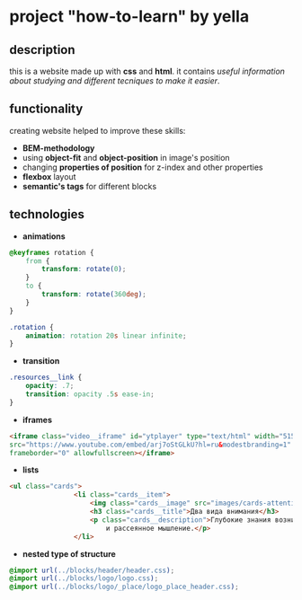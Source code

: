 # project "how-to-learn" by yella
## description
this is a website made up with **css** and **html**. it contains _useful information about studying and different tecniques to make it easier_.
## functionality
creating website helped to improve these skills:
* **BEM-methodology**
* using **object-fit** and **object-position** in image's position
* changing **properties of position** for z-index and other properties
* **flexbox** layout
* **semantic's tags** for different blocks
## technologies
* **animations**
```css
@keyframes rotation {
    from {
        transform: rotate(0);
    }
    to {
        transform: rotate(360deg);
    }
}

.rotation {
    animation: rotation 20s linear infinite;
}
```
* **transition**
```css
.resources__link {
    opacity: .7;
    transition: opacity .5s ease-in;
}
```
* **iframes**
```html
<iframe class="video__iframe" id="ytplayer" type="text/html" width="515" height="316" 
src="https://www.youtube.com/embed/arj7oStGLkU?hl=ru&modestbranding=1"
frameborder="0" allowfullscreen></iframe>
```
* **lists**
```html
<ul class="cards">
                <li class="cards__item">
                    <img class="cards__image" src="images/cards-attention.png" alt="attention">
                    <h3 class="cards__title">Два вида внимания</h3>
                    <p class="cards__description">Глубокие знания возникают, если чередовать сфокусированное 
                        и рассеянное мышление.</p>
                </li>
```
* **nested type of structure**
```css
@import url(../blocks/header/header.css);
@import url(../blocks/logo/logo.css);
@import url(../blocks/logo/_place/logo_place_header.css);
``` 
